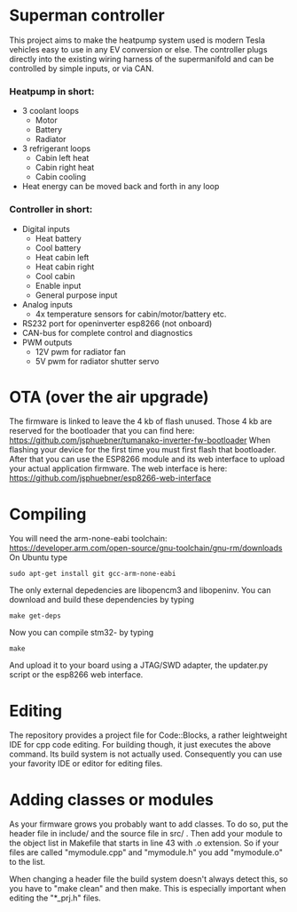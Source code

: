 # Superman controller
This project aims to make the heatpump system used is modern Tesla vehicles easy to use in any EV conversion or else.
The controller plugs directly into the existing wiring harness of the supermanifold and can be controlled by simple inputs, or via CAN.

### Heatpump in short:
- 3 coolant loops
  - Motor
  - Battery
  - Radiator
- 3 refrigerant loops
  - Cabin left heat
  - Cabin right heat
  - Cabin cooling
- Heat energy can be moved back and forth in any loop

### Controller in short:
- Digital inputs
  - Heat battery
  - Cool battery
  - Heat cabin left
  - Heat cabin right
  - Cool cabin
  - Enable input
  - General purpose input
- Analog inputs
  - 4x temperature sensors for cabin/motor/battery etc.
- RS232 port for openinverter esp8266 (not onboard)
- CAN-bus for complete control and diagnostics
- PWM outputs
  - 12V pwm for radiator fan
  - 5V pwm for radiator shutter servo
 

# OTA (over the air upgrade)
The firmware is linked to leave the 4 kb of flash unused. Those 4 kb are reserved for the bootloader
that you can find here: https://github.com/jsphuebner/tumanako-inverter-fw-bootloader
When flashing your device for the first time you must first flash that bootloader. After that you can
use the ESP8266 module and its web interface to upload your actual application firmware.
The web interface is here: https://github.com/jsphuebner/esp8266-web-interface

# Compiling
You will need the arm-none-eabi toolchain: https://developer.arm.com/open-source/gnu-toolchain/gnu-rm/downloads
On Ubuntu type

`sudo apt-get install git gcc-arm-none-eabi`

The only external depedencies are libopencm3 and libopeninv. You can download and build these dependencies by typing

`make get-deps`

Now you can compile stm32-<yourname> by typing

`make`

And upload it to your board using a JTAG/SWD adapter, the updater.py script or the esp8266 web interface.

# Editing
The repository provides a project file for Code::Blocks, a rather leightweight IDE for cpp code editing.
For building though, it just executes the above command. Its build system is not actually used.
Consequently you can use your favority IDE or editor for editing files.

# Adding classes or modules
As your firmware grows you probably want to add classes. To do so, put the header file in include/ and the 
source file in src/ . Then add your module to the object list in Makefile that starts in line 43 with .o
extension. So if your files are called "mymodule.cpp" and "mymodule.h" you add "mymodule.o" to the list.

When changing a header file the build system doesn't always detect this, so you have to "make clean" and
then make. This is especially important when editing the "*_prj.h" files.
